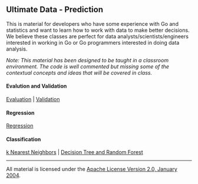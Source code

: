 ## Ultimate Data - Prediction
This is material for developers who have some experience with Go and statistics and want to learn how to work with data to make better decisions. We believe these classes are perfect for data analysts/scientists/engineers interested in working in Go or Go programmers interested in doing data analysis.

*Note: This material has been designed to be taught in a classroom environment. The code is well commented but missing some of the contextual concepts and ideas that will be covered in class.*

#### Evalution and Validation
[Evaluation](../../../data/evaluation/README.md) | 
[Validation](../../../data/validation/README.md) 

#### Regression

[Regression](../../../data/regression/README.md) 

#### Classification

[k Nearest Neighbors](../../../data/classification_kNN/README.md) | 
[Decision Tree and Random Forest](../../../data/classification_trees/README.md) 

___
All material is licensed under the [Apache License Version 2.0, January 2004](http://www.apache.org/licenses/LICENSE-2.0).
